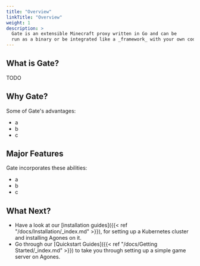 ```yaml
---
title: "Overview"
linkTitle: "Overview"
weight: 1
description: >
  Gate is an extensible Minecraft proxy written in Go and can be
  run as a binary or be integrated like a _framework_ with your own code.
---
```


## What is Gate?

TODO

## Why Gate?

Some of Gate's advantages:

- a
- b
- c

## Major Features

Gate incorporates these abilities:

- a
- b
- c

## What Next?
- Have a look at our [installation guides]({{< ref "/docs/Installation/_index.md" >}}), for setting up a Kubernetes cluster
  and installing Agones on it.
- Go through our [Quickstart Guides]({{< ref "/docs/Getting Started/_index.md" >}}) to take you through setting up a simple game server on Agones.